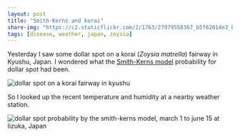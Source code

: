 ```yaml
---
layout: post
title: "Smith-Kerns and korai"
share-img: "https://c2.staticflickr.com/2/1763/27979558367_b5f62014e3_b_d.jpg"
tags: [disease, weather, japan, zoysia]
---
```


Yesterday I saw some dollar spot on a korai (*Zoysia matrella*) fairway in Kyushu, Japan. I wondered what the [Smith-Kerns model](https://doi.org/10.1371/journal.pone.0194216) probability for dollar spot had been.

![dollar spot on a korai fairway in kyushu](https://c2.staticflickr.com/2/1763/27979558367_b5f62014e3_b_d.jpg)

So I looked up the recent temperature and humidity at a nearby weather station.

![dollar spot probability by the smith-kerns model, march 1 to june 15 at Iizuka, Japan](https://c2.staticflickr.com/2/1739/42130747194_6b3777cf69_b_d.jpg)
